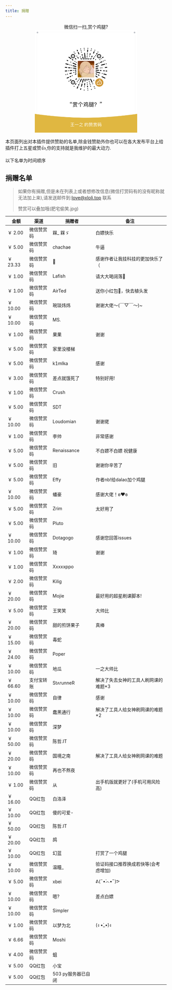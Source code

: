```yaml
---
title: 捐赠
---
```


<center>微信扫一扫,赏个鸡腿?</center>

<center><img src="/img/reward.png" alt=""></center>

本页面列出对本插件提供赞助的名单,除金钱赞助外你也可以在各大发布平台上给插件打上五星或赞👍,你的支持就是我维护的最大动力.

以下名单为时间顺序

## 捐赠名单

> 如果你有捐赠,但是未在列表上或者想修改信息(微信打赏码有的没有昵称就无法加上来),请发送邮件到:love@xloli.top 联系
> 
> 赞赏可以叠加哦(肥宅偷笑.jpg)

|金额|渠道|捐赠者|备注|
|----|----|----|----|
|￥ 2.00|微信赞赏码|槑_ 槑ゞ|白嫖快乐|
|￥ 5.00|微信赞赏码|chachae|牛逼|
|￥ 23.33|微信赞赏码|🌝|感谢作者让我挂科挂的更加快乐了（|
|￥ 1.00|微信赞赏码|Lafish|请大大喝阔落🥤|
|￥ 1.00|微信赞赏码|AirTed|送你小红包🧧，快去植头发|
|￥ 10.00|微信赞赏码|琬琰炜炜|谢谢大佬～(￣▽￣～)~|
|￥ 10.00|微信赞赏码|MS.||
|￥ 1.00|微信赞赏码|果果|谢谢|
|￥ 5.00|微信赞赏码|家里没楼梯||
|￥ 5.00|微信赞赏码|k1mlka|感谢|
|￥ 3.00|微信赞赏码|差点就饿死了|特别好用!|
|￥ 1.00|微信赞赏码|Crush||
|￥ 5.00|微信赞赏码|SDT||
|￥ 10.00|微信赞赏码|Loudomian|谢谢佬|
|￥ 1.00|微信赞赏码|李帅|非常感谢|
|￥ 5.00|微信赞赏码|Renaissance|不白嫖不白嫖 祝健康|
|￥ 5.00|微信赞赏码|旧|谢谢你辛苦了|
|￥ 5.00|微信赞赏码|Effy|作者nb!给dalao加个鸡腿|
|￥ 10.00|微信赞赏码|蟠豪|感谢大佬！ʚ❤ɞ|
|￥ 5.00|微信赞赏码|Zrim|太好用了|
|￥ 5.00|微信赞赏码|Pluto||
|￥ 10.00|微信赞赏码|Dotagogo|感谢您回答issues|
|￥ 1.00|微信赞赏码|琦|谢谢|
|￥ 1.00|微信赞赏码|Xxxxxppo||
|￥ 2.00|微信赞赏码|Kilig||
|￥ 20.00|微信赞赏码|Mojie|最好用的超星刷课脚本!|
|￥ 5.00|微信赞赏码|王笑笑|大帅比|
|￥ 20.00|微信赞赏码|甜的煎饼果子|真棒|
|￥ 15.00|微信赞赏码|毒蛇||
|￥ 24.00|微信赞赏码|Poper||
|￥ 10.00|微信赞赏码|地瓜|一之大帅比|
|￥ 66.60|支付宝转账|StʌrunneR|解决了失去女神的工具人刷网课的难题*3|
|￥ 10.00|微信赞赏码|自律|感谢|
|￥ 10.00|微信赞赏码|蠢黑通行|解决了工具人给女神刷网课的难题*2|
|￥ 10.00|微信赞赏码|深梦||
|￥ 50.00|微信赞赏码|陈哲.IT||
|￥ 20.00|微信赞赏码|国境之南|解决了工具人给女神刷网课的难题|
|￥ 10.00|微信赞赏码|再也不熬夜||
|￥ 1.00|微信赞赏码|从|出手机版就更好了(手机可用风险高)|
|￥ 16.00|QQ红包|白洛泽||
|￥ 10.00|QQ红包|傻的可爱-||
|￥ 50.00|QQ红包|陈哲.IT||
|￥ 20.00|QQ红包|鸪||
|￥ 10.00|QQ红包|幻蓝|打赏了一个鸡腿|
|￥ 10.00|微信赞赏码|温瞳_|验证码接口推荐换成若快等(会考虑增加)|
|￥ 5.00|微信赞赏码|xbei|ᕕ(˵•̀෴•́˵)ᕗ|
|￥ 10.00|微信赞赏码|嗯?|差点白嫖|
|￥ 10.00|微信赞赏码|Simpler||
|￥ 1.00|微信赞赏码|以梦为北|(ง •̀_•́)ง|
|￥ 6.66|微信赞赏码|Moshi||
|￥ 4.00|微信赞赏码|蛆||
|￥ 5.00|QQ红包|小宝||
|￥ 5.00|QQ红包|503 py服务器已自闭||
